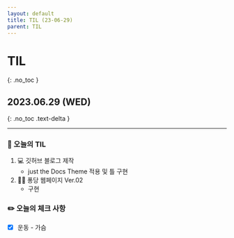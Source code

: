 ```yaml
---
layout: default
title: TIL (23-06-29)
parent: TIL
---
```


# TIL
{: .no_toc }

## 2023.06.29 (WED)
{: .no_toc .text-delta }

---

### 📌 오늘의 TIL

1. 💻 깃허브 블로그 제작
    * just the Docs Theme 적용 및 틀 구현
2. 🧑‍💻 퐁당 웹페이지 Ver.02 
    * 구현

### ✏️ 오늘의 체크 사항

- [x]  운동 - 가슴